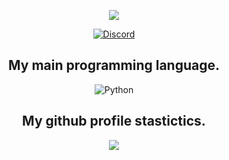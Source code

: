 <p align="center">
  <a href="https://discord.gg/cZkqyaRkb6">
    <img src="https://cdn.discordapp.com/attachments/825501551350775828/836664087890362399/fdsafdsaf.png"></a>
</p>
</p>
<p align="center">
    <a href="https://discordapp.com/users/813472114102632468">
   <img alt="Discord" src="https://img.shields.io/badge/Discord-wreckt%236423-7289DA?style=for-the-badge&logo=discord&logoColor=7289DA&logoWidth=20&labelColor=000'"></a>  
</p>


<h2 align="center">My main programming language.</h2>
<p align="center">
  <img alt="Python" src="https://img.shields.io/badge/Python-3.9.4-yellow"></a>
</p>

<h2 align="center">My github profile stastictics.</h2>
<p align="center">
  <img align="center" src="https://github-readme-stats.vercel.app/api?username=Wreckt-rgb&show_icons=true&theme=dark&locale=en"/>
<br />

</pre>
